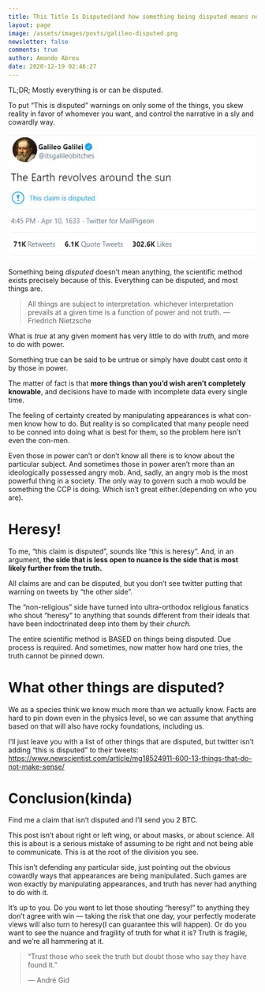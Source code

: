 ```yaml
---
title: This Title Is Disputed(and how something being disputed means nothing)
layout: page
image: /assets/images/posts/galileo-disputed.png
newsletter: false
comments: true
author: Amando Abreu
date: 2020-12-19 02:46:27
---
```



TL;DR; Mostly everything is or can be disputed.


To put “This is disputed” warnings on only some of the things, you skew reality in favor of whomever you want, and control the narrative in a sly and cowardly way.

![](/assets/images/posts/galileo-disputed.png)

Something being *disputed* doesn’t mean anything, the scientific method exists precisely because of this. Everything can be disputed, and most things are.

> All things are subject to interpretation. whichever interpretation prevails at a given time is a function of power and not truth. — Friedrich Nietzsche

What is *true* at any given moment has very little to do with *truth*, and more to do with power.

Something true can be said to be untrue or simply have doubt cast onto it by those in power.

The matter of fact is that **more things than you’d wish aren’t completely knowable**, and decisions have to made with incomplete data every single time.

The feeling of certainty created by manipulating appearances is what con-men know how to do. But reality is so complicated that many people need to be conned into doing what is best for them, so the problem here isn’t even the con-men.

Even those in power can’t or don’t know all there is to know about the particular subject. And sometimes those in power aren’t more than an ideologically possessed angry mob. And, sadly, an angry mob is the most powerful thing in a society. The only way to govern such a mob would be something the CCP is doing. Which isn’t great either.(depending on who you are).

# Heresy!

To me, “this claim is disputed”, sounds like “this is heresy”. And, in an argument, **the side that is less open to nuance is the side that is most likely further from the truth.**

All claims are and can be disputed, but you don’t see twitter putting that warning on tweets by “the other side”.

The “non-religious” side have turned into ultra-orthodox religious fanatics who shout “heresy” to anything that sounds different from their ideals that have been indoctrinated deep into them by their *church.*

The entire scientific method is BASED on things being disputed. Due process is required. And sometimes, now matter how hard one tries, the truth cannot be pinned down.

# What other things are disputed?

We as a species think we know much more than we actually know. Facts are hard to pin down even in the physics level, so we can assume that anything based on that will also have rocky foundations, including us.

I’ll just leave you with a list of other things that are disputed, but twitter isn’t adding “this is disputed” to their tweets:\
<https://www.newscientist.com/article/mg18524911-600-13-things-that-do-not-make-sense/>

# Conclusion(kinda)

Find me a claim that isn’t disputed and I’ll send you 2 BTC.

This post isn’t about right or left wing, or about masks, or about science. All this is about is a serious mistake of assuming to be right and not being able to communicate. This is at the root of the division you see.

This isn’t defending any particular side, just pointing out the obvious cowardly ways that appearances are being manipulated. Such games are won exactly by manipulating appearances, and truth has never had anything to do with it.

It’s up to you. Do you want to let those shouting “heresy!” to anything they don’t agree with win — taking the risk that one day, your perfectly moderate views will also turn to heresy(I can guarantee this will happen). Or do you want to see the nuance and fragility of truth for what it is? Truth is fragile, and we’re all hammering at it.

> “Trust those who seek the truth but doubt those who say they have found it.”
>
> ― André Gid